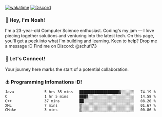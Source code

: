 [![wakatime](https://wakatime.com/badge/user/018b5c7c-fde2-4105-aa96-f5c758abb0a2.svg)](https://wakatime.com/@018b5c7c-fde2-4105-aa96-f5c758abb0a2)
[![Discord](https://img.shields.io/badge/Discord-5865F2?style=flat&logo=discord&logoColor=white)](https://discord.gg/eAW8AGXaGu)



### 👋 Hey, I'm Noah!
I'm a 23-year-old Computer Science enthusiast. Coding's my jam — I love piecing together solutions and venturing into the latest tech. On this page, you'll get a peek into what I'm building and learning. Keen to help? Drop me a message :D 
Find me on Discord: @schufi73

### 🤝 Let's Connect!
Your journey here marks the start of a potential collaboration.

### ⚓ Programming Infomations :D!
<!--START_SECTION:waka-->

```txt
Java              5 hrs 35 mins   ██████████████████▓░░░░░░   74.19 %
C                 1 hr 5 mins     ███▓░░░░░░░░░░░░░░░░░░░░░   14.58 %
C++               37 mins         ██░░░░░░░░░░░░░░░░░░░░░░░   08.20 %
XML               7 mins          ▒░░░░░░░░░░░░░░░░░░░░░░░░   01.67 %
CMake             3 mins          ▒░░░░░░░░░░░░░░░░░░░░░░░░   00.86 %
```

<!--END_SECTION:waka-->
